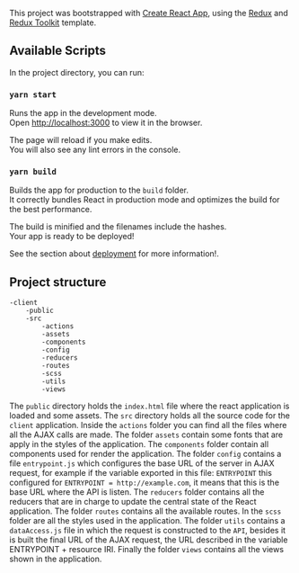This project was bootstrapped with [Create React App](https://github.com/facebook/create-react-app), using the [Redux](https://redux.js.org/) and [Redux Toolkit](https://redux-toolkit.js.org/) template.

## Available Scripts

In the project directory, you can run:

### `yarn start`

Runs the app in the development mode.<br />
Open [http://localhost:3000](http://localhost:3000) to view it in the browser.

The page will reload if you make edits.<br />
You will also see any lint errors in the console.
### `yarn build`

Builds the app for production to the `build` folder.<br />
It correctly bundles React in production mode and optimizes the build for the best performance.

The build is minified and the filenames include the hashes.<br />
Your app is ready to be deployed!

See the section about [deployment](https://facebook.github.io/create-react-app/docs/deployment) for more information!.

## Project structure

```
-client
    -public
    -src
        -actions
        -assets
        -components
        -config
        -reducers
        -routes
        -scss
        -utils
        -views
```
The `public` directory holds the `index.html` file where the react application is loaded and some assets. The `src` directory holds all the source code for the `client` application. Inside the `actions` folder you can find all the files where all the AJAX calls are made. The folder `assets` contain some fonts that are apply in the styles of the application. The `components` folder contain all components used for render the application. The folder `config` contains a file `entrypoint.js` which configures the base URL of the server in AJAX request, for example if the variable exported in this file: `ENTRYPOINT` this configured for `ENTRYPOINT = http://example.com`, it means that this is the base URL where the API is listen. The `reducers` folder contains all the reducers that are in charge to update the central state of the React application. The folder `routes` contains all the available routes. In the `scss` folder are all the styles used in the application. The folder `utils` contains a `dataAccess.js` file in which the request is  constructed to the `API`, besides it is built the final URL of the AJAX request,  the URL described in the variable ENTRYPOINT + resource IRI. Finally the folder `views` contains all the views shown in the application.




